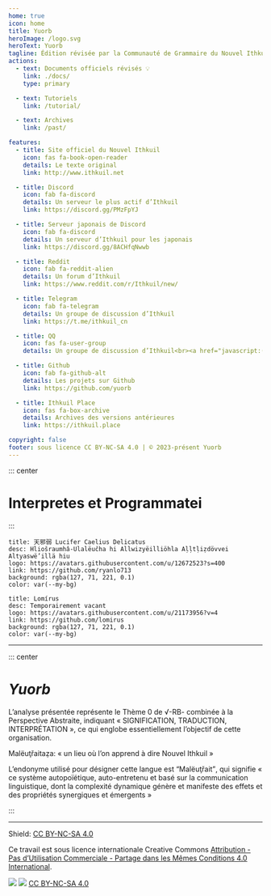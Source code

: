 ```yaml
---
home: true
icon: home
title: Yuorb
heroImage: /logo.svg
heroText: Yuorb
tagline: Édition révisée par la Communauté de Grammaire du Nouvel Ithkuil
actions:
  - text: Documents officiels révisés 💡
    link: ./docs/
    type: primary

  - text: Tutoriels
    link: /tutorial/

  - text: Archives
    link: /past/

features:
  - title: Site officiel du Nouvel Ithkuil
    icon: fas fa-book-open-reader
    details: Le texte original
    link: http://www.ithkuil.net

  - title: Discord
    icon: fab fa-discord
    details: Un serveur le plus actif d’Ithkuil
    link: https://discord.gg/PMzFpYJ

  - title: Serveur japonais de Discord
    icon: fab fa-discord
    details: Un serveur d’Ithkuil pour les japonais
    link: https://discord.gg/8ACHfqNwwb

  - title: Reddit
    icon: fab fa-reddit-alien
    details: Un forum d’Ithkuil
    link: https://www.reddit.com/r/Ithkuil/new/

  - title: Telegram
    icon: fab fa-telegram
    details: Un groupe de discussion d’Ithkuil
    link: https://t.me/ithkuil_cn

  - title: QQ
    icon: fas fa-user-group
    details: Un groupe de discussion d’Ithkuil<br><a href="javascript:(function copyQQGroupCode() { const qqGroupCode = '865538600'; const textarea = document.createElement('textarea'); textarea.value = qqGroupCode; document.body.appendChild(textarea); textarea.select(); document.execCommand('copy'); document.body.removeChild(textarea); alert('Numéro de groupe copié avec succès'); })()">Cliquez pour copier le numéro de groupe QQ</a>

  - title: Github
    icon: fab fa-github-alt
    details: Les projets sur Github
    link: https://github.com/yuorb

  - title: Ithkuil Place
    icon: fas fa-box-archive
    details: Archives des versions antérieures
    link: https://ithkuil.place

copyright: false
footer: sous licence CC BY-NC-SA 4.0 | © 2023-présent Yuorb
---
```


::: center
# Interpretes et Programmatei
:::
<div class="vp-card-container">

```component VPCard
title: 天邪弱 Lucifer Caelius Delicatus
desc: Hliošraumhâ-Ulalëučha hi Allwizyëilliöhla Aḷḷtḷiẓdövvei Altyaswë’illä hiu
logo: https://avatars.githubusercontent.com/u/12672523?s=400
link: https://github.com/ryanlo713
background: rgba(127, 71, 221, 0.1)
color: var(--my-bg)
```

```component VPCard
title: Lomírus
desc: Temporairement vacant
logo: https://avatars.githubusercontent.com/u/21173956?v=4
link: https://github.com/lomirus
background: rgba(127, 71, 221, 0.1)
color: var(--my-bg)
```

</div>

------

::: center

# *Yuorb*

L’analyse présentée représente le Thème 0 de √-RB- combinée à la Perspective Abstraite, indiquant « SIGNIFICATION, TRADUCTION, INTERPRÉTATION », ce qui englobe essentiellement l’objectif de cette organisation.

Malëuţřaitaẓa: « un lieu où l’on apprend à dire Nouvel Ithkuil »

L’endonyme utilisé pour désigner cette langue est <q>Malëuţřait</q>, qui signifie « ce système autopoïétique, auto-entretenu et basé sur la communication linguistique, dont la complexité dynamique génère et manifeste des effets et des propriétés synergiques et émergents »

:::

------

Shield: [CC BY-NC-SA 4.0][cc-by-nc-sa]

Ce travail est sous licence internationale Creative Commons [Attribution - Pas d’Utilisation Commerciale - Partage dans les Mêmes Conditions 4.0 International][cc-by-nc-sa].

![][cc-by-nc-sa-image] ![][cc-by-nc-sa-shield] [CC BY-NC-SA 4.0][cc-by-nc-sa]

[cc-by-nc-sa]: http://creativecommons.org/licenses/by-nc-sa/4.0/
[cc-by-nc-sa-image]: https://licensebuttons.net/l/by-nc-sa/4.0/88x31.png
[cc-by-nc-sa-shield]: https://img.shields.io/badge/License-CC%20BY--NC--SA%204.0-lightgrey.svg